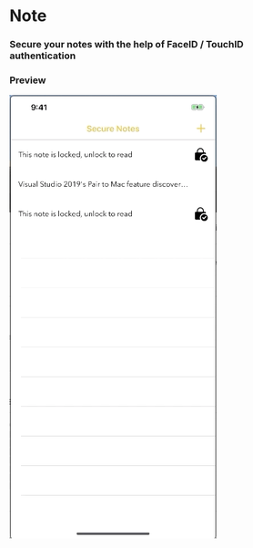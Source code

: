 # Note

### Secure your notes with the help of FaceID / TouchID authentication

### Preview
![](FaceID.gif)